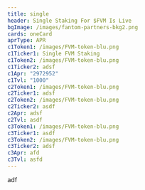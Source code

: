 ```yaml
---
title: single
header: Single Staking For $FVM Is Live
bgImage: /images/fantom-partners-bkg2.png
cards: oneCard
aprType: APR
c1Token1: /images/FVM-token-blu.png
c1Ticker1: Single FVM Staking
c1Token2: /images/FVM-token-blu.png
c1Ticker2: adsf
c1Apr: "2972952"
c1Tvl: "1000"
c2Token1: /images/FVM-token-blu.png
c2Ticker1: adsf
c2Token2: /images/FVM-token-blu.png
c2Ticker2: asdf
c2Apr: adsf
c2Tvl: asdf
c3Token1: /images/FVM-token-blu.png
c3Ticker1: asdf
c3Token2: /images/FVM-token-blu.png
c3Ticker2: adsf
c3Apr: afd
c3Tvl: asfd
---
```

a﻿df